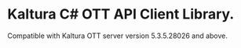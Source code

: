 # Kaltura C# OTT API Client Library.
Compatible with Kaltura OTT server version 5.3.5.28026 and above.
